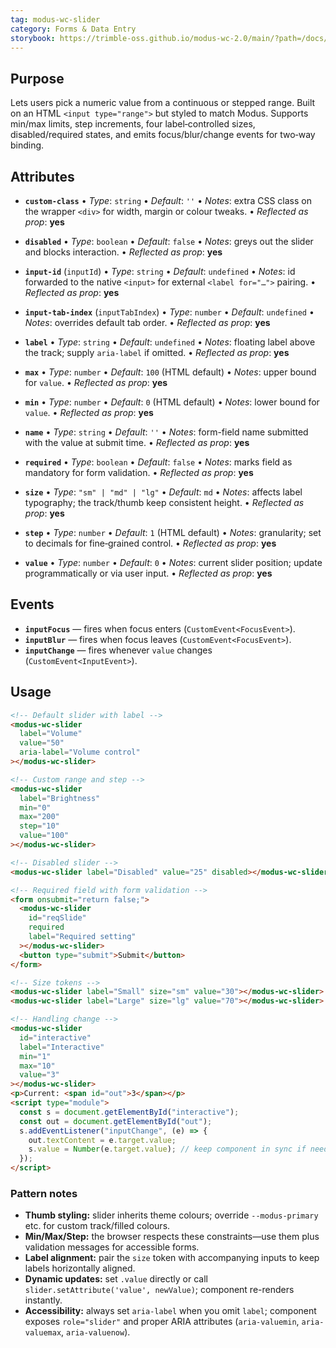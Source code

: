 ```yaml
---
tag: modus-wc-slider
category: Forms & Data Entry
storybook: https://trimble-oss.github.io/modus-wc-2.0/main/?path=/docs/components-forms-slider--docs
---
```


## Purpose

Lets users pick a numeric value from a continuous or stepped range. Built on an HTML `<input type="range">` but styled to match Modus. Supports min/max limits, step increments, four label‑controlled sizes, disabled/required states, and emits focus/blur/change events for two‑way binding.

## Attributes

- **`custom-class`**
  • _Type_: `string`
  • _Default_: `''`
  • _Notes_: extra CSS class on the wrapper `<div>` for width, margin or colour tweaks.
  • _Reflected as prop_: **yes**

- **`disabled`**
  • _Type_: `boolean`
  • _Default_: `false`
  • _Notes_: greys out the slider and blocks interaction.
  • _Reflected as prop_: **yes**

- **`input-id`** (`inputId`)
  • _Type_: `string`
  • _Default_: `undefined`
  • _Notes_: id forwarded to the native `<input>` for external `<label for="…">` pairing.
  • _Reflected as prop_: **yes**

- **`input-tab-index`** (`inputTabIndex`)
  • _Type_: `number`
  • _Default_: `undefined`
  • _Notes_: overrides default tab order.
  • _Reflected as prop_: **yes**

- **`label`**
  • _Type_: `string`
  • _Default_: `undefined`
  • _Notes_: floating label above the track; supply `aria-label` if omitted.
  • _Reflected as prop_: **yes**

- **`max`**
  • _Type_: `number`
  • _Default_: `100` (HTML default)
  • _Notes_: upper bound for `value`.
  • _Reflected as prop_: **yes**

- **`min`**
  • _Type_: `number`
  • _Default_: `0` (HTML default)
  • _Notes_: lower bound for `value`.
  • _Reflected as prop_: **yes**

- **`name`**
  • _Type_: `string`
  • _Default_: `''`
  • _Notes_: form-field name submitted with the value at submit time.
  • _Reflected as prop_: **yes**

- **`required`**
  • _Type_: `boolean`
  • _Default_: `false`
  • _Notes_: marks field as mandatory for form validation.
  • _Reflected as prop_: **yes**

- **`size`**
  • _Type_: `"sm" | "md" | "lg"`
  • _Default_: `md`
  • _Notes_: affects label typography; the track/thumb keep consistent height.
  • _Reflected as prop_: **yes**

- **`step`**
  • _Type_: `number`
  • _Default_: `1` (HTML default)
  • _Notes_: granularity; set to decimals for fine‑grained control.
  • _Reflected as prop_: **yes**

- **`value`**
  • _Type_: `number`
  • _Default_: `0`
  • _Notes_: current slider position; update programmatically or via user input.
  • _Reflected as prop_: **yes**

## Events

- **`inputFocus`** — fires when focus enters (`CustomEvent<FocusEvent>`).
- **`inputBlur`** — fires when focus leaves (`CustomEvent<FocusEvent>`).
- **`inputChange`** — fires whenever `value` changes (`CustomEvent<InputEvent>`).

## Usage

```html
<!-- Default slider with label -->
<modus-wc-slider
  label="Volume"
  value="50"
  aria-label="Volume control"
></modus-wc-slider>

<!-- Custom range and step -->
<modus-wc-slider
  label="Brightness"
  min="0"
  max="200"
  step="10"
  value="100"
></modus-wc-slider>

<!-- Disabled slider -->
<modus-wc-slider label="Disabled" value="25" disabled></modus-wc-slider>

<!-- Required field with form validation -->
<form onsubmit="return false;">
  <modus-wc-slider
    id="reqSlide"
    required
    label="Required setting"
  ></modus-wc-slider>
  <button type="submit">Submit</button>
</form>

<!-- Size tokens -->
<modus-wc-slider label="Small" size="sm" value="30"></modus-wc-slider>
<modus-wc-slider label="Large" size="lg" value="70"></modus-wc-slider>

<!-- Handling change -->
<modus-wc-slider
  id="interactive"
  label="Interactive"
  min="1"
  max="10"
  value="3"
></modus-wc-slider>
<p>Current: <span id="out">3</span></p>
<script type="module">
  const s = document.getElementById("interactive");
  const out = document.getElementById("out");
  s.addEventListener("inputChange", (e) => {
    out.textContent = e.target.value;
    s.value = Number(e.target.value); // keep component in sync if needed
  });
</script>
```

### Pattern notes

- **Thumb styling:** slider inherits theme colours; override `--modus-primary` etc. for custom track/filled colours.
- **Min/Max/Step:** the browser respects these constraints—use them plus validation messages for accessible forms.
- **Label alignment:** pair the `size` token with accompanying inputs to keep labels horizontally aligned.
- **Dynamic updates:** set `.value` directly or call `slider.setAttribute('value', newValue)`; component re-renders instantly.
- **Accessibility:** always set `aria-label` when you omit `label`; component exposes `role="slider"` and proper ARIA attributes (`aria-valuemin`, `aria-valuemax`, `aria-valuenow`).
